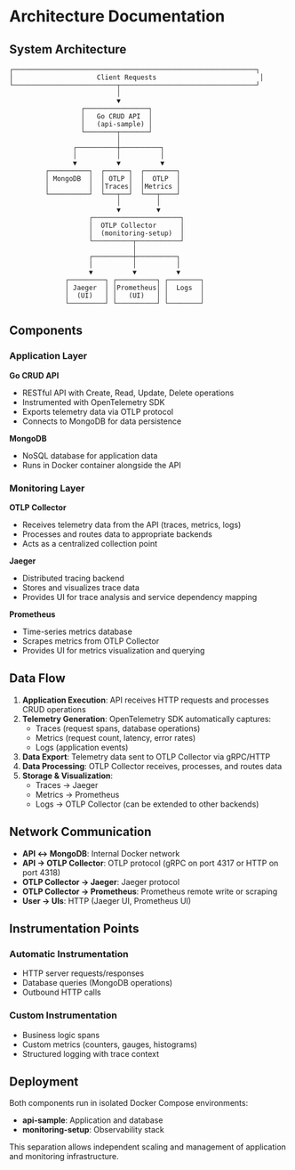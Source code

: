 # Architecture Documentation

## System Architecture

```
┌─────────────────────────────────────────────────────────────┐
│                     Client Requests                          │
└──────────────────────────┬──────────────────────────────────┘
                           │
                           ▼
                  ┌────────────────┐
                  │   Go CRUD API  │
                  │   (api-sample) │
                  └────────┬───────┘
                           │
                ┌──────────┼──────────┐
                │          │          │
                ▼          ▼          ▼
         ┌──────────┐  ┌──────┐  ┌────────┐
         │ MongoDB  │  │ OTLP │  │  OTLP  │
         │          │  │Traces│  │Metrics │
         └──────────┘  └───┬──┘  └───┬────┘
                           │         │
                           ▼         ▼
                    ┌──────────────────────┐
                    │  OTLP Collector      │
                    │  (monitoring-setup)  │
                    └──────────┬───────────┘
                               │
                    ┌──────────┼──────────┐
                    │          │          │
                    ▼          ▼          ▼
              ┌─────────┐ ┌──────────┐ ┌────────┐
              │ Jaeger  │ │Prometheus│ │  Logs  │
              │  (UI)   │ │   (UI)   │ │        │
              └─────────┘ └──────────┘ └────────┘
```

## Components

### Application Layer

**Go CRUD API**
- RESTful API with Create, Read, Update, Delete operations
- Instrumented with OpenTelemetry SDK
- Exports telemetry data via OTLP protocol
- Connects to MongoDB for data persistence

**MongoDB**
- NoSQL database for application data
- Runs in Docker container alongside the API

### Monitoring Layer

**OTLP Collector**
- Receives telemetry data from the API (traces, metrics, logs)
- Processes and routes data to appropriate backends
- Acts as a centralized collection point

**Jaeger**
- Distributed tracing backend
- Stores and visualizes trace data
- Provides UI for trace analysis and service dependency mapping

**Prometheus**
- Time-series metrics database
- Scrapes metrics from OTLP Collector
- Provides UI for metrics visualization and querying

## Data Flow

1. **Application Execution**: API receives HTTP requests and processes CRUD operations
2. **Telemetry Generation**: OpenTelemetry SDK automatically captures:
   - Traces (request spans, database operations)
   - Metrics (request count, latency, error rates)
   - Logs (application events)
3. **Data Export**: Telemetry data sent to OTLP Collector via gRPC/HTTP
4. **Data Processing**: OTLP Collector receives, processes, and routes data
5. **Storage & Visualization**:
   - Traces → Jaeger
   - Metrics → Prometheus
   - Logs → OTLP Collector (can be extended to other backends)

## Network Communication

- **API ↔ MongoDB**: Internal Docker network
- **API → OTLP Collector**: OTLP protocol (gRPC on port 4317 or HTTP on port 4318)
- **OTLP Collector → Jaeger**: Jaeger protocol
- **OTLP Collector → Prometheus**: Prometheus remote write or scraping
- **User → UIs**: HTTP (Jaeger UI, Prometheus UI)

## Instrumentation Points

### Automatic Instrumentation
- HTTP server requests/responses
- Database queries (MongoDB operations)
- Outbound HTTP calls

### Custom Instrumentation
- Business logic spans
- Custom metrics (counters, gauges, histograms)
- Structured logging with trace context

## Deployment

Both components run in isolated Docker Compose environments:
- **api-sample**: Application and database
- **monitoring-setup**: Observability stack

This separation allows independent scaling and management of application and monitoring infrastructure.
